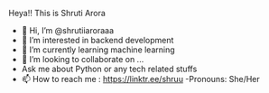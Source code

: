 Heya!! This is Shruti Arora

- 👋 Hi, I’m @shrutiiaroraaa
- 👀 I’m interested in backend development
- 🌱 I’m currently learning machine learning
- 💞️ I’m looking to collaborate on ...
- Ask me about Python or any tech related stuffs
- 📫 How to reach me : https://linktr.ee/shruu
 -Pronouns: She/Her

